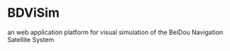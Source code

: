 # BDViSim
an web application platform for visual simulation of the BeiDou Navigation Satellite System
